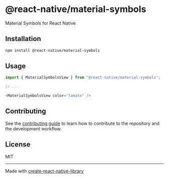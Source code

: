 # @react-native/material-symbols

Material Symbols for React Native

## Installation

```sh
npm install @react-native/material-symbols
```

## Usage

```js
import { MaterialSymbolsView } from "@react-native/material-symbols";

// ...

<MaterialSymbolsView color="tomato" />
```

## Contributing

See the [contributing guide](CONTRIBUTING.md) to learn how to contribute to the repository and the development workflow.

## License

MIT

---

Made with [create-react-native-library](https://github.com/callstack/react-native-builder-bob)
